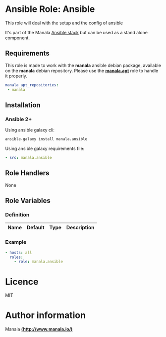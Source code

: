 # Ansible Role: Ansible

This role will deal with the setup and the config of ansible

It's part of the Manala <a href="http://www.manala.io" target="_blank">Ansible stack</a> but can be used as a stand alone component.

## Requirements

This role is made to work with the __manala__ ansible debian package, available on the __manala__ debian repository. Please use the [**manala.apt**](https://galaxy.ansible.com/manala/apt/) role to handle it properly.

```yaml
manala_apt_repositories:
 - manala
```


## Installation

### Ansible 2+

Using ansible galaxy cli:

```bash
ansible-galaxy install manala.ansible
```

Using ansible galaxy requirements file:

```yaml
- src: manala.ansible
```

## Role Handlers

None

## Role Variables

### Definition

| Name                           | Default  | Type   | Description     |
| ------------------------------ | -------- | ------ | --------------- |

### Example

```yaml
- hosts: all
  roles:
    - role: manala.ansible
```

# Licence

MIT

# Author information

Manala [**(http://www.manala.io/)**](http://www.manala.io)
